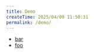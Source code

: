 ```yaml
---
title: Demo
createTime: 2025/04/09 11:50:31
permalink: /demo/
---
```


- [bar](./bar.md)
- [foo](./foo.md)
